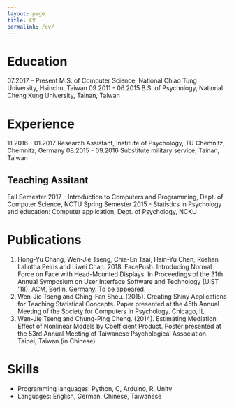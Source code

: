 ```yaml
---
layout: page
title: CV
permalink: /cv/
---
```


# Education
07.2017 – Present  M.S. of Computer Science, National Chiao Tung University, Hsinchu, Taiwan
09.2011 - 06.2015  B.S. of Psychology, National Cheng Kung University, Tainan, Taiwan

# Experience
11.2016 - 01.2017  Research Assistant, Institute of Psychology, TU Chemnitz, Chemnitz, Germany
08.2015 - 09.2016  Substitute military service, Tainan, Taiwan

## Teaching Assitant
Fall Semester 2017 - Introduction to Computers and Programming, Dept. of Computer Science, NCTU
Spring Semester 2015 - Statistics in Psychology and education: Computer application, Dept. of Psychology, NCKU

# Publications
1. Hong-Yu Chang, Wen-Jie Tseng, Chia-En Tsai, Hsin-Yu Chen, Roshan Lalintha Peiris and Liwei Chan. 2018. FacePush: Introducing Normal Force on Face with Head-Mounted Displays. In Proceedings of the 31th Annual Symposium on User Interface Software and Technology (UIST '18). ACM, Berlin, Germany. To be appeared.
2. Wen-Jie Tseng and Ching-Fan Sheu. (2015). Creating Shiny Applications for Teaching Statistical Concepts. Paper presented at the 45th Annual Meeting of the Society for Computers in Psychology. Chicago, IL.
3. Wen-Jie Tseng and Chung-Ping Cheng. (2014). Estimating Mediation Effect of Nonlinear Models by Coefficient Product. Poster presented at the 53rd Annual Meeting of Taiwanese Psychological Association. Taipei, Taiwan (in Chinese).

# Skills
* Programming languages: Python, C, Arduino, R, Unity
* Languages: English, German, Chinese, Taiwanese